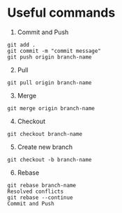 # Useful commands

1. Commit and Push
```
git add .
git commit -m "commit message"
git push origin branch-name
```

2. Pull
```
git pull origin branch-name
```

3. Merge
```
git merge origin branch-name
```

4. Checkout
```
git checkout branch-name
```

5. Create new branch
```
git checkout -b branch-name
```
6. Rebase
```
git rebase branch-name
Resolved conflicts
git rebase --continue
Commit and Push
```